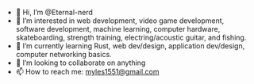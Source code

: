 - 👋 Hi, I’m @Eternal-nerd
- 👀 I’m interested in web development, video game development, software development, machine learning, computer hardware, skateboarding, strength training, electring/acoustic guitar, and fishing.  
- 🌱 I’m currently learning Rust, web dev/design, application dev/design, computer networking basics.  
- 💞️ I’m looking to collaborate on anything
- 📫 How to reach me: myles1551@gmail.com

<!---
Eternal-nerd/Eternal-nerd is a ✨ special ✨ repository because its `README.md` (this file) appears on your GitHub profile.
You can click the Preview link to take a look at your changes.
--->
